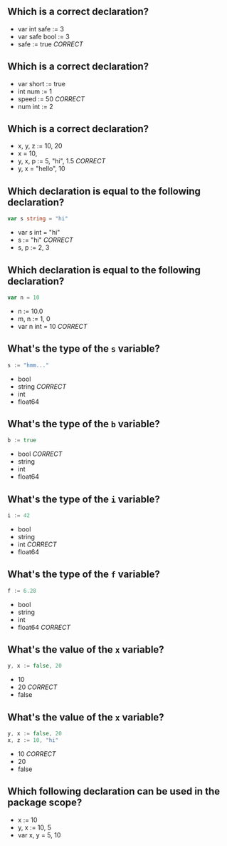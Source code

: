 ## Which is a correct declaration?
* var int safe := 3
* var safe bool := 3
* safe := true *CORRECT*

## Which is a correct declaration?
* var short := true
* int num := 1
* speed := 50 *CORRECT*
* num int := 2

## Which is a correct declaration?
* x, y, z := 10, 20
* x = 10,
* y, x, p := 5, "hi", 1.5 *CORRECT*
* y, x = "hello", 10

## Which declaration is equal to the following declaration?
```go
var s string = "hi"
```

* var s int = "hi"
* s := "hi" *CORRECT*
* s, p := 2, 3

## Which declaration is equal to the following declaration?
```go
var n = 10
```

* n := 10.0
* m, n := 1, 0
* var n int = 10 *CORRECT*

## What's the type of the `s` variable?
```go
s := "hmm..."
```

* bool
* string *CORRECT*
* int
* float64

## What's the type of the `b` variable?
```go
b := true
```

* bool *CORRECT*
* string 
* int
* float64

## What's the type of the `i` variable?
```go
i := 42
```

* bool
* string 
* int *CORRECT*
* float64

## What's the type of the `f` variable?
```go
f := 6.28
```

* bool
* string 
* int
* float64 *CORRECT*

## What's the value of the `x` variable?

```go
y, x := false, 20
```

* 10
* 20 *CORRECT*
* false

## What's the value of the `x` variable?

```go
y, x := false, 20
x, z := 10, "hi"
```

* 10 *CORRECT*
* 20
* false

## Which following declaration can be used in the package scope?

* x := 10
* y, x := 10, 5
* var x, y = 5, 10
